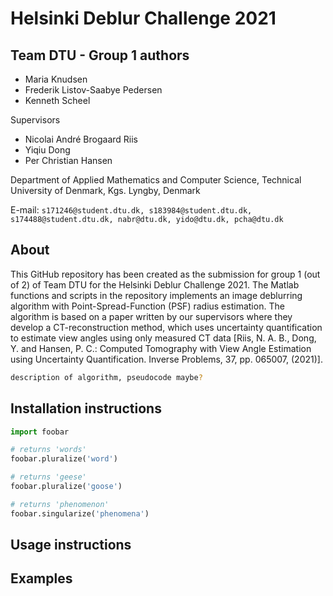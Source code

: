 # Helsinki Deblur Challenge 2021 
## Team DTU - Group 1 authors
- Maria Knudsen
- Frederik Listov-Saabye Pedersen
- Kenneth Scheel

Supervisors

- Nicolai André Brogaard Riis
- Yiqiu Dong
- Per Christian Hansen

Department of Applied Mathematics and Computer Science, Technical University of Denmark, Kgs. Lyngby, Denmark

E-mail: `s171246@student.dtu.dk, s183984@student.dtu.dk, s174488@student.dtu.dk, nabr@dtu.dk, yido@dtu.dk, pcha@dtu.dk`

## About

This GitHub repository has been created as the submission for group 1 (out of 2) of Team DTU for the Helsinki Deblur Challenge 2021. The Matlab functions and scripts in the repository implements an image deblurring algorithm with Point-Spread-Function (PSF) radius estimation. The algorithm is based on a paper written by our supervisors where they develop a CT-reconstruction method, which uses uncertainty quantification to estimate view angles using only measured CT data [Riis, N. A. B., Dong, Y. and Hansen, P. C.: Computed Tomography with View Angle
Estimation using Uncertainty Quantification. Inverse Problems, 37, pp. 065007, (2021)].

```bash
description of algorithm, pseudocode maybe?
```

## Installation instructions

```python
import foobar

# returns 'words'
foobar.pluralize('word')

# returns 'geese'
foobar.pluralize('goose')

# returns 'phenomenon'
foobar.singularize('phenomena')
```

## Usage instructions


## Examples
